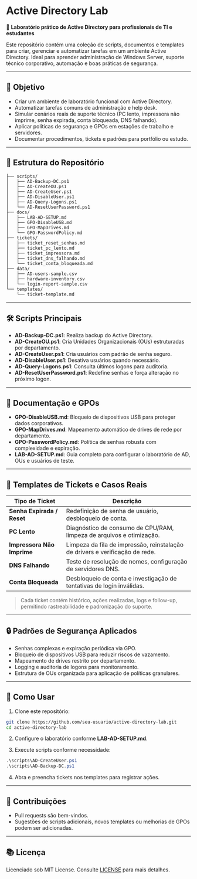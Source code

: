 # Active Directory Lab

🔧 **Laboratório prático de Active Directory para profissionais de TI e estudantes**

Este repositório contém uma coleção de scripts, documentos e templates para criar, gerenciar e automatizar tarefas em um ambiente Active Directory. Ideal para aprender administração de Windows Server, suporte técnico corporativo, automação e boas práticas de segurança.

---

## 🚀 Objetivo

- Criar um ambiente de laboratório funcional com Active Directory.
- Automatizar tarefas comuns de administração e help desk.
- Simular cenários reais de suporte técnico (PC lento, impressora não imprime, senha expirada, conta bloqueada, DNS falhando).
- Aplicar políticas de segurança e GPOs em estações de trabalho e servidores.
- Documentar procedimentos, tickets e padrões para portfólio ou estudo.

---

## 🧰 Estrutura do Repositório

```plaintext
├── scripts/
│   ├── AD-Backup-DC.ps1
│   ├── AD-CreateOU.ps1
│   ├── AD-CreateUser.ps1
│   ├── AD-DisableUser.ps1
│   ├── AD-Query-Logons.ps1
│   └── AD-ResetUserPassword.ps1
├── docs/
│   ├── LAB-AD-SETUP.md
│   ├── GPO-DisableUSB.md
│   ├── GPO-MapDrives.md
│   └── GPO-PasswordPolicy.md
├── tickets/
│   ├── ticket_reset_senhas.md
│   ├── ticket_pc_lento.md
│   ├── ticket_impressora.md
│   ├── ticket_dns_falhando.md
│   └── ticket_conta_bloqueada.md
├── data/
│   ├── AD-users-sample.csv
│   ├── hardware-inventory.csv
│   └── login-report-sample.csv
└── templates/
    └── ticket-template.md
```

---

## 🛠️ Scripts Principais

- **AD-Backup-DC.ps1**: Realiza backup do Active Directory.
- **AD-CreateOU.ps1**: Cria Unidades Organizacionais (OUs) estruturadas por departamento.
- **AD-CreateUser.ps1**: Cria usuários com padrão de senha seguro.
- **AD-DisableUser.ps1**: Desativa usuários quando necessário.
- **AD-Query-Logons.ps1**: Consulta últimos logons para auditoria.
- **AD-ResetUserPassword.ps1**: Redefine senhas e força alteração no próximo logon.

---

## 📄 Documentação e GPOs

- **GPO-DisableUSB.md**: Bloqueio de dispositivos USB para proteger dados corporativos.
- **GPO-MapDrives.md**: Mapeamento automático de drives de rede por departamento.
- **GPO-PasswordPolicy.md**: Política de senhas robusta com complexidade e expiração.
- **LAB-AD-SETUP.md**: Guia completo para configurar o laboratório de AD, OUs e usuários de teste.

---

## 📝 Templates de Tickets e Casos Reais

| Tipo de Ticket             | Descrição                                                                    |
| -------------------------- | ---------------------------------------------------------------------------- |
| **Senha Expirada / Reset** | Redefinição de senha de usuário, desbloqueio de conta.                       |
| **PC Lento**               | Diagnóstico de consumo de CPU/RAM, limpeza de arquivos e otimização.         |
| **Impressora Não Imprime** | Limpeza da fila de impressão, reinstalação de drivers e verificação de rede. |
| **DNS Falhando**           | Teste de resolução de nomes, configuração de servidores DNS.                 |
| **Conta Bloqueada**        | Desbloqueio de conta e investigação de tentativas de login inválidas.        |

> Cada ticket contém histórico, ações realizadas, logs e follow-up, permitindo rastreabilidade e padronização do suporte.

---

## 🔒 Padrões de Segurança Aplicados

- Senhas complexas e expiração periódica via GPO.
- Bloqueio de dispositivos USB para reduzir riscos de vazamento.
- Mapeamento de drives restrito por departamento.
- Logging e auditoria de logons para monitoramento.
- Estrutura de OUs organizada para aplicação de políticas granulares.

---

## 🧪 Como Usar

1. Clone este repositório:

```bash
git clone https://github.com/seu-usuario/active-directory-lab.git
cd active-directory-lab
```

2. Configure o laboratório conforme **LAB-AD-SETUP.md**.

3. Execute scripts conforme necessidade:

```powershell
.\scripts\AD-CreateUser.ps1
.\scripts\AD-Backup-DC.ps1
```

4. Abra e preencha tickets nos templates para registrar ações.

---

## 📌 Contribuições

- Pull requests são bem-vindos.
- Sugestões de scripts adicionais, novos templates ou melhorias de GPOs podem ser adicionadas.

---

## 📚 Licença

Licenciado sob MIT License. Consulte [LICENSE](LICENSE) para mais detalhes.

